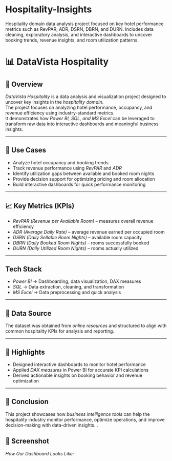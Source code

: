 
# Hospitality-Insights
Hospitality domain data analysis project focused on key hotel performance metrics such as RevPAR, ADR, DSRN, DBRN, and DURN. Includes data cleaning, exploratory analysis, and interactive dashboards to uncover booking trends, revenue insights, and room utilization patterns.

# 📊 DataVista Hospitality  

## 📌 Overview  
*DataVista Hospitality* is a data analysis and visualization project designed to uncover key insights in the *hospitality domain*.  
The project focuses on analyzing hotel performance, occupancy, and revenue efficiency using industry-standard metrics.  
It demonstrates how *Power BI, SQL, and MS Excel* can be leveraged to transform raw data into interactive dashboards and meaningful business insights.  

---

## 🎯 Use Cases  
- Analyze hotel occupancy and booking trends  
- Track revenue performance using *RevPAR* and *ADR*  
- Identify utilization gaps between available and booked room nights  
- Provide decision support for optimizing pricing and room allocation  
- Build interactive dashboards for quick performance monitoring  

---

## 📈 Key Metrics (KPIs)  
- *RevPAR (Revenue per Available Room)* – measures overall revenue efficiency  
- *ADR (Average Daily Rate)* – average revenue earned per occupied room  
- *DSRN (Daily Sellable Room Nights)* – available room capacity  
- *DBRN (Daily Booked Room Nights)* – rooms successfully booked  
- *DURN (Daily Utilized Room Nights)* – rooms actually utilized  

---

##  Tech Stack  
- *Power BI* → Dashboarding, data visualization, DAX measures  
- *SQL* → Data extraction, cleaning, and transformation  
- *MS Excel* → Data preprocessing and quick analysis  

---

## 📂 Data Source  
The dataset was obtained from *online resources* and structured to align with common hospitality KPIs for analysis and reporting.  

---

## 🚀 Highlights  
- Designed interactive dashboards to monitor hotel performance  
- Applied *DAX measures* in Power BI for accurate KPI calculations  
- Derived actionable insights on booking behavior and revenue optimization  

---

## 📌 Conclusion  
This project showcases how *business intelligence tools* can help the hospitality industry monitor performance, optimize operations, and improve decision-making  with data-driven insights. .

## 📸 Screenshot  

*How Our Dashboard Looks Like:*  


